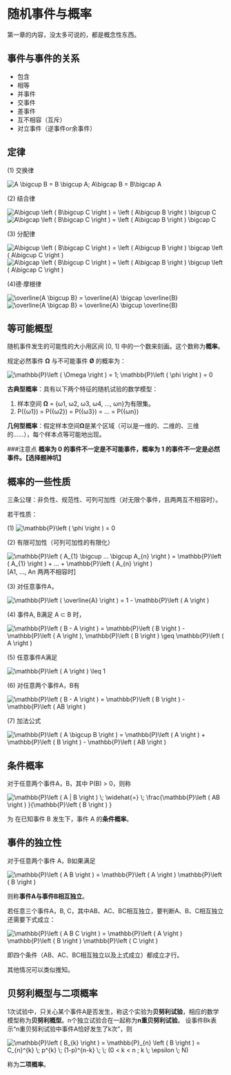 # 随机事件与概率
第一章的内容，没太多可说的，都是概念性东西。

## 事件与事件的关系
- 包含
- 相等
- 并事件
- 交事件
- 差事件
- 互不相容（互斥）
- 对立事件（逆事件or余事件）

## 定律

(1) 交换律

<img src="http://latex.codecogs.com/gif.latex?A&space;\bigcup&space;B&space;=&space;B&space;\bigcup&space;A;&space;A\bigcap&space;B&space;=&space;B\bigcap&space;A" title="A \bigcup B = B \bigcup A; A\bigcap B = B\bigcap A" />

(2) 结合律

<img src="http://latex.codecogs.com/gif.latex?A\bigcup&space;\left&space;(&space;B\bigcup&space;C&space;\right&space;)&space;=&space;\left&space;(&space;A\bigcup&space;B&space;\right&space;)&space;\bigcup&space;C" title="A\bigcup \left ( B\bigcup C \right ) = \left ( A\bigcup B \right ) \bigcup C" />

<img src="http://latex.codecogs.com/gif.latex?A\bigcap&space;\left&space;(&space;B\bigcap&space;C&space;\right&space;)&space;=&space;\left&space;(&space;A\bigcap&space;B&space;\right&space;)&space;\bigcap&space;C" title="A\bigcap \left ( B\bigcap C \right ) = \left ( A\bigcap B \right ) \bigcap C" />

(3) 分配律

<img src="http://latex.codecogs.com/gif.latex?A\bigcup&space;\left&space;(&space;B\bigcap&space;C&space;\right&space;)&space;=&space;\left&space;(&space;A\bigcup&space;B&space;\right&space;)&space;\bigcap&space;\left&space;(&space;A\bigcup&space;C&space;\right&space;)" title="A\bigcup \left ( B\bigcap C \right ) = \left ( A\bigcup B \right ) \bigcap \left ( A\bigcup C \right )" />

<img src="http://latex.codecogs.com/gif.latex?A\bigcap&space;\left&space;(&space;B\bigcup&space;C&space;\right&space;)&space;=&space;\left&space;(&space;A\bigcap&space;B&space;\right&space;)&space;\bigcup&space;\left&space;(&space;A\bigcap&space;C&space;\right&space;)" title="A\bigcap \left ( B\bigcup C \right ) = \left ( A\bigcap B \right ) \bigcup \left ( A\bigcap C \right )" />

(4)德·摩根律

<img src="http://latex.codecogs.com/gif.latex?\overline{A&space;\bigcup&space;B}&space;=&space;\overline{A}&space;\bigcap&space;\overline{B}" title="\overline{A \bigcup B} = \overline{A} \bigcap \overline{B}" />

<img src="http://latex.codecogs.com/gif.latex?\overline{A&space;\bigcap&space;B}&space;=&space;\overline{A}&space;\bigcup&space;\overline{B}" title="\overline{A \bigcap B} = \overline{A} \bigcup \overline{B}" />

## 等可能概型

随机事件发生的可能性的大小用区间 [0, 1] 中的一个数来刻画。这个数称为**概率**。

规定必然事件 **Ω** 与不可能事件 **Ø** 的概率为：

<img src="http://latex.codecogs.com/gif.latex?\mathbb{P}\left&space;(&space;\Omega&space;\right&space;)&space;=&space;1;&space;\mathbb{P}\left&space;(&space;\phi&space;\right&space;)&space;=&space;0" title="\mathbb{P}\left ( \Omega \right ) = 1; \mathbb{P}\left ( \phi \right ) = 0" />

**古典型概率**：具有以下两个特征的随机试验的数学模型：

1. 样本空间 **Ω** = {ω1, ω2, ω3, ω4, ..., ωn}为有限集。
2. P({ω1}) = P({ω2}) = P({ω3}) = ... = P({ωn})

**几何型概率**：假定样本空间**Ω**是某个区域（可以是一维的、二维的、三维的……），每个样本点等可能地出现。

###注意点
**概率为 0 的事件不一定是不可能事件，概率为 1 的事件不一定是必然事件。【选择题神坑】**

## 概率的一些性质
三条公理：非负性、规范性、可列可加性（对无限个事件，且两两互不相容时）。

若干性质：

(1)  <img src="http://latex.codecogs.com/gif.latex?\mathbb{P}\left&space;(&space;\phi&space;\right&space;)&space;=&space;0" title="\mathbb{P}\left ( \phi \right ) = 0" />

(2) 有限可加性（可列可加性的有限化）

<img src="http://latex.codecogs.com/gif.latex?\mathbb{P}\left&space;(&space;A_{1}&space;\bigcup&space;...&space;\bigcup&space;A_{n}&space;\right&space;)&space;=&space;\mathbb{P}\left&space;(&space;A_{1}&space;\right&space;)&space;&plus;&space;...&space;&plus;&space;\mathbb{P}\left&space;(&space;A_{n}&space;\right&space;)" title="\mathbb{P}\left ( A_{1} \bigcup ... \bigcup A_{n} \right ) = \mathbb{P}\left ( A_{1} \right ) + ... + \mathbb{P}\left ( A_{n} \right )" /> [A1, ..., An 两两不相容时]

(3) 对任意事件A，

<img src="http://latex.codecogs.com/gif.latex?\mathbb{P}\left&space;(&space;\overline{A}&space;\right&space;)&space;=&space;1&space;-&space;\mathbb{P}\left&space;(&space;A&space;\right&space;)" title="\mathbb{P}\left ( \overline{A} \right ) = 1 - \mathbb{P}\left ( A \right )" />

(4) 事件A, B满足 A ⊂ B 时，

<img src="http://latex.codecogs.com/gif.latex?\mathbb{P}\left&space;(&space;B&space;-&space;A&space;\right&space;)&space;=&space;\mathbb{P}\left&space;(&space;B&space;\right&space;)&space;-&space;\mathbb{P}\left&space;(&space;A&space;\right&space;),&space;\mathbb{P}\left&space;(&space;B&space;\right&space;)&space;\geq&space;\mathbb{P}\left&space;(&space;A&space;\right&space;)" title="\mathbb{P}\left ( B - A \right ) = \mathbb{P}\left ( B \right ) - \mathbb{P}\left ( A \right ), \mathbb{P}\left ( B \right ) \geq \mathbb{P}\left ( A \right )" />

(5) 任意事件A满足

<img src="http://latex.codecogs.com/gif.latex?\mathbb{P}\left&space;(&space;A&space;\right&space;)&space;\leq&space;1" title="\mathbb{P}\left ( A \right ) \leq 1" />

(6) 对任意两个事件A，B有

<img src="http://latex.codecogs.com/gif.latex?\mathbb{P}\left&space;(&space;B&space;-&space;A&space;\right&space;)&space;=&space;\mathbb{P}\left&space;(&space;B&space;\right&space;)&space;-&space;\mathbb{P}\left&space;(&space;AB&space;\right&space;)" title="\mathbb{P}\left ( B - A \right ) = \mathbb{P}\left ( B \right ) - \mathbb{P}\left ( AB \right )" />

(7) 加法公式

<img src="http://latex.codecogs.com/gif.latex?\mathbb{P}\left&space;(&space;A&space;\bigcup&space;B&space;\right&space;)&space;=&space;\mathbb{P}\left&space;(&space;A&space;\right&space;)&space;&plus;&space;\mathbb{P}\left&space;(&space;B&space;\right&space;)&space;-&space;\mathbb{P}\left&space;(&space;AB&space;\right&space;)" title="\mathbb{P}\left ( A \bigcup B \right ) = \mathbb{P}\left ( A \right ) + \mathbb{P}\left ( B \right ) - \mathbb{P}\left ( AB \right )" />

## 条件概率

对于任意两个事件A，B，其中 P(B) > 0，则称

<img src="http://latex.codecogs.com/gif.latex?\mathbb{P}\left&space;(&space;A&space;|&space;B&space;\right&space;)&space;\;&space;\widehat{=}&space;\;&space;\frac{\mathbb{P}\left&space;(&space;AB&space;\right&space;)&space;}{\mathbb{P}\left&space;(&space;B&space;\right&space;)&space;}" title="\mathbb{P}\left ( A | B \right ) \; \widehat{=} \; \frac{\mathbb{P}\left ( AB \right ) }{\mathbb{P}\left ( B \right ) }" />

为 在已知事件 B 发生下，事件 A 的**条件概率**。

## 事件的独立性

对于任意两个事件 A，B如果满足

<img src="http://latex.codecogs.com/gif.latex?\mathbb{P}\left&space;(&space;A&space;B&space;\right&space;)&space;=&space;\mathbb{P}\left&space;(&space;A&space;\right&space;)&space;\mathbb{P}\left&space;(&space;B&space;\right&space;)" title="\mathbb{P}\left ( A B \right ) = \mathbb{P}\left ( A \right ) \mathbb{P}\left ( B \right )" />

则称**事件A与事件B相互独立**。

若任意三个事件A，B, C，其中AB、AC、BC相互独立，要判断A、B、C相互独立还需要下式成立：

<img src="http://latex.codecogs.com/gif.latex?\mathbb{P}\left&space;(&space;A&space;B&space;C&space;\right&space;)&space;=&space;\mathbb{P}\left&space;(&space;A&space;\right&space;)&space;\mathbb{P}\left&space;(&space;B&space;\right&space;)&space;\mathbb{P}\left&space;(&space;C&space;\right&space;)" title="\mathbb{P}\left ( A B C \right ) = \mathbb{P}\left ( A \right ) \mathbb{P}\left ( B \right ) \mathbb{P}\left ( C \right )" />

即四个条件（AB、AC、BC相互独立以及上式成立）都成立才行。

其他情况可以类似推知。

## 贝努利概型与二项概率

1次试验中，只关心某个事件A是否发生，称这个实验为**贝努利试验**，相应的数学模型称为**贝努利概型**。n个独立试验合在一起称为**n重贝努利试验**。
设事件Bk表示“n重贝努利试验中事件A恰好发生了k次”，则

<img src="http://latex.codecogs.com/gif.latex?\mathbb{P}\left&space;(&space;B_{k}&space;\right&space;)&space;=&space;\mathbb{P}_{n}&space;\left&space;(&space;B&space;\right&space;)&space;=&space;C_{n}^{k}&space;\;&space;p^{k}&space;\;&space;(1-p)^{n-k}&space;\;&space;\;&space;(0&space;<&space;k&space;<&space;n&space;;&space;k&space;\;&space;\epsilon&space;\;&space;N)" title="\mathbb{P}\left ( B_{k} \right ) = \mathbb{P}_{n} \left ( B \right ) = C_{n}^{k} \; p^{k} \; (1-p)^{n-k} \; \; (0 < k < n ; k \; \epsilon \; N)" />

称为**二项概率**。
